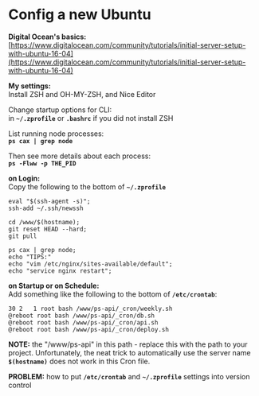# Config a new Ubuntu  
  
**Digital Ocean's basics:**  
[https://www.digitalocean.com/community/tutorials/initial-server-setup-with-ubuntu-16-04](https://www.digitalocean.com/community/tutorials/initial-server-setup-with-ubuntu-16-04)  
  
**My settings:**  
Install ZSH and OH-MY-ZSH, and Nice Editor  
  
Change startup options for CLI:  
in **`~/.zprofile`** or **`.bashrc`** if you did not install ZSH  
  
List running node processes:  
**`ps cax | grep node`**  
  
Then see more details about each process:  
**`ps -Flww -p THE_PID`**  
  
**on Login:**  
Copy the following to the bottom of **`~/.zprofile`**  
  
```text  
eval "$(ssh-agent -s)";  
ssh-add ~/.ssh/newssh  
  
cd /www/$(hostname);  
git reset HEAD --hard;  
git pull  
  
ps cax | grep node;  
echo "TIPS:"  
echo "vim /etc/nginx/sites-available/default";  
echo "service nginx restart";  
```  
  
**on Startup or on Schedule:**  
Add something like the following to the bottom of **`/etc/crontab`**:  
  
```text  
30 2   1 root bash /www/ps-api/_cron/weekly.sh  
@reboot root bash /www/ps-api/_cron/db.sh  
@reboot root bash /www/ps-api/_cron/api.sh  
@reboot root bash /www/ps-api/_cron/deploy.sh  
```  
  
**NOTE:** the "/www/ps-api" in this path - replace this with the path to your project. Unfortunately, the neat trick to automatically use the server name **`$(hostname)`** does not work in this Cron file.  
  
**PROBLEM:** how to put **`/etc/crontab`** and **`~/.zprofile`** settings into version control  
  
